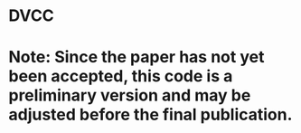 # DVCC
# Note: Since the paper has not yet been accepted, this code is a preliminary version and may be adjusted before the final publication.
